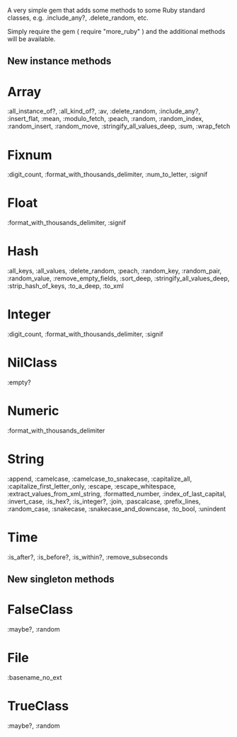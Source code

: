 A very simple gem that adds some methods to some Ruby standard classes, e.g. <array>.include_any?, <array>.delete_random, etc.

Simply require the gem ( require "more_ruby" ) and the additional methods will be available.

## New instance methods ##

# Array
:all_instance_of?, :all_kind_of?, :av, :delete_random, :include_any?, :insert_flat, :mean, :modulo_fetch, :peach, :random, :random_index, :random_insert, :random_move, :stringify_all_values_deep, :sum, :wrap_fetch

# Fixnum
:digit_count, :format_with_thousands_delimiter, :num_to_letter, :signif

# Float
:format_with_thousands_delimiter, :signif

# Hash
:all_keys, :all_values, :delete_random, :peach, :random_key, :random_pair, :random_value, :remove_empty_fields, :sort_deep, :stringify_all_values_deep, :strip_hash_of_keys, :to_a_deep, :to_xml

# Integer
:digit_count, :format_with_thousands_delimiter, :signif

# NilClass
:empty?

# Numeric
:format_with_thousands_delimiter

# String
:append, :camelcase, :camelcase_to_snakecase, :capitalize_all, :capitalize_first_letter_only, :escape, :escape_whitespace, :extract_values_from_xml_string, :formatted_number, :index_of_last_capital, :invert_case, :is_hex?, :is_integer?, :join, :pascalcase, :prefix_lines, :random_case, :snakecase, :snakecase_and_downcase, :to_bool, :unindent

# Time
:is_after?, :is_before?, :is_within?, :remove_subseconds

## New singleton methods ##

# FalseClass
:maybe?, :random

# File
:basename_no_ext

# TrueClass
:maybe?, :random
